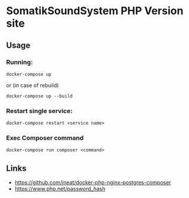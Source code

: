 # SomatikSoundSystem PHP Version site

## Usage

### Running:
```shell script
docker-compose up
```
or (in case of rebuild)
```shell script
docker-compose up --build
```

### Restart single service:
```shell script
docker-compose restart <service name>
```

### Exec Composer command
```shell script
docker-compose run composer <command>
```

## Links
- https://github.com/ineat/docker-php-nginx-postgres-composer
- https://www.php.net/password_hash
